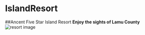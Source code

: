 # IslandResort
##Ancent Five Star Island Resort
**Enjoy the sights of Lamu County**
![resort image](https://resources.alpitour.it/sc/3/2/3/5/6/Images/I_1073776.jpg)
